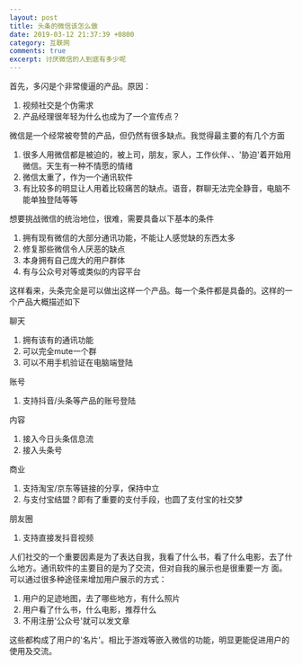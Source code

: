 ```yaml
---
layout: post
title: 头条的微信该怎么做
date: 2019-03-12 21:37:39 +0800
category: 互联网
comments: true
excerpt: 讨厌微信的人到底有多少呢
---
```

首先，多闪是个非常傻逼的产品。原因：

1. 视频社交是个伪需求
2. 产品经理很年轻为什么也成为了一个宣传点？



微信是一个经常被夸赞的产品，但仍然有很多缺点。我觉得最主要的有几个方面

1. 很多人用微信都是被迫的，被上司，朋友，家人，工作伙伴、、'胁迫'着开始用微信。天生有一种不情愿的情绪
2. 微信太重了，作为一个通讯软件
3. 有比较多的明显让人用着比较痛苦的缺点。语音，群聊无法完全静音，电脑不能单独登陆等等



想要挑战微信的统治地位，很难，需要具备以下基本的条件

1. 拥有现有微信的大部分通讯功能，不能让人感觉缺的东西太多
2. 修复那些微信令人厌恶的缺点
3. 本身拥有自己庞大的用户群体
4. 有与公众号对等或类似的内容平台

这样看来，头条完全是可以做出这样一个产品。每一个条件都是具备的。这样的一个产品大概描述如下

聊天

1. 拥有该有的通讯功能
2. 可以完全mute一个群
3. 可以不用手机验证在电脑端登陆

账号

1. 支持抖音/头条等产品的账号登陆


内容

1. 接入今日头条信息流
2. 接入头条号

商业

1. 支持淘宝/京东等链接的分享，保持中立
2. 与支付宝结盟？即有了重要的支付手段，也圆了支付宝的社交梦

朋友圈

1. 支持直接发抖音视频



人们社交的一个重要因素是为了表达自我，我看了什么书，看了什么电影，去了什么地方。通讯软件的主要目的是为了交流，但对自我的展示也是很重要一方 面。可以通过很多种途径来增加用户展示的方式：

1. 用户的足迹地图，去了哪些地方，有什么照片
2. 用户看了什么书，什么电影，推荐什么
3. 不用注册'公众号'就可以发文章

这些都构成了用户的'名片'。相比于游戏等嵌入微信的功能，明显更能促进用户的使用及交流。










